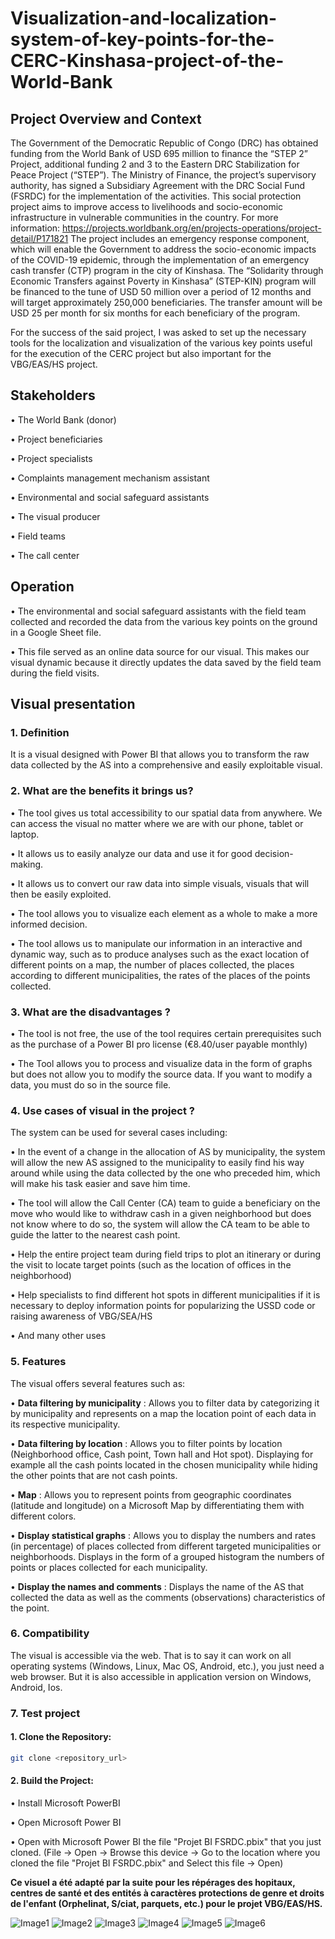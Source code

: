 # Visualization-and-localization-system-of-key-points-for-the-CERC-Kinshasa-project-of-the-World-Bank

## Project Overview and Context
The Government of the Democratic Republic of Congo (DRC) has obtained funding from the
World Bank of USD 695 million to finance the “STEP 2” Project,
additional funding 2 and 3 to the Eastern DRC Stabilization for Peace Project (“STEP”). The
Ministry of Finance, the project’s supervisory authority, has signed a Subsidiary Agreement with the DRC Social Fund (FSRDC) for the implementation of the activities.
This social protection project aims to improve access to livelihoods and socio-economic
infrastructure in vulnerable communities in the country. For more information: https://projects.worldbank.org/en/projects-operations/project-detail/P171821
The project includes an emergency response component, which will enable the Government to address the socio-economic impacts of the COVID-19 epidemic, through the implementation of an emergency cash transfer (CTP) program in the city of Kinshasa. The “Solidarity through Economic Transfers against Poverty in Kinshasa” (STEP-KIN) program will be financed to the tune of USD 50 million over a period of 12 months and will target approximately 250,000 beneficiaries. The transfer amount will be USD 25 per month for six months for each beneficiary of the program.

For the success of the said project, I was asked to set up the necessary tools for the localization and visualization of the various key points useful for the execution of the CERC project but also important for the VBG/EAS/HS project.

## Stakeholders
• The World Bank (donor)

• Project beneficiaries

• Project specialists

• Complaints management mechanism assistant

• Environmental and social safeguard assistants

• The visual producer

• Field teams

• The call center

## Operation

• The environmental and social safeguard assistants with the field team collected and recorded the data from the various key points on the ground in a Google Sheet file.

• This file served as an online data source for our visual. This makes our visual dynamic because it directly updates the data saved by the field team during the field visits.



## Visual presentation

### 1. Definition

It is a visual designed with Power BI that allows you to transform the raw data collected by the AS into a comprehensive and easily exploitable visual.

### 2. What are the benefits it brings us?
• The tool gives us total accessibility to our spatial data from anywhere. We can access the visual no matter where we are with our phone, tablet or laptop.

• It allows us to easily analyze our data and use it for good decision-making.

• It allows us to convert our raw data into simple visuals, visuals that will then be easily exploited.

• The tool allows you to visualize each element as a whole to make a more informed decision.

• The tool allows us to manipulate our information in an interactive and dynamic way, such as to produce analyses such as the exact location of different points on a map, the number of places collected, the places according to different municipalities, the rates of the places of the points collected.

### 3. What are the disadvantages ?

• The tool is not free, the use of the tool requires certain prerequisites such as the purchase of a Power BI pro license (€8.40/user payable monthly)

• The Tool allows you to process and visualize data in the form of graphs but does not allow you to modify the source data. If you want to modify a data, you must do so in the source file.

### 4. Use cases of visual in the project ?
The system can be used for several cases including:

• In the event of a change in the allocation of AS by municipality, the system will allow the new AS assigned to the municipality to easily find his way around while using the data collected by the one who preceded him, which will make his task easier and save him time.

• The tool will allow the Call Center (CA) team to guide a beneficiary on the move who would like to withdraw cash in a given neighborhood but does not know where to do so, the system will allow the CA team to be able to guide the latter to the nearest cash point.

• Help the entire project team during field trips to plot an itinerary or during the visit to locate target points (such as the location of offices in the neighborhood)

• Help specialists to find different hot spots in different municipalities if it is necessary to deploy information points for popularizing the USSD code or raising awareness of VBG/SEA/HS

• And many other uses


### 5. Features
The visual offers several features such as:

• **Data filtering by municipality** : Allows you to filter data by categorizing it by municipality and represents on a map the location point of each data in its respective municipality.

• **Data filtering by location** : Allows you to filter points by location
(Neighborhood office, Cash point, Town hall and Hot spot). Displaying for example all the cash points located in the chosen municipality while hiding the other points that are not cash points.

• **Map** : Allows you to represent points from geographic coordinates (latitude and longitude) on a Microsoft Map by differentiating them with different colors.

• **Display statistical graphs** : Allows you to display the numbers and rates (in percentage) of places collected from different targeted municipalities or neighborhoods. Displays in the form of a grouped histogram the numbers of points or places collected for each municipality.

• **Display the names and comments** : Displays the name of the AS that collected the data as well as the comments (observations) characteristics of the point.

### 6. Compatibility
The visual is accessible via the web. That is to say it can work on all operating systems (Windows, Linux, Mac OS, Android, etc.), you just need a web browser.
But it is also accessible in application version on Windows, Android, Ios.

### 7. Test project

#### 1. Clone the Repository: 
```bash 
git clone <repository_url>
```
#### 2. Build the Project:

• Install Microsoft PowerBI

• Open Microsoft Power BI

• Open with Microsoft Power BI the file "Projet BI FSRDC.pbix" that you just cloned. (File -> Open -> Browse this device -> Go to the location where you cloned the file "Projet BI FSRDC.pbix" and Select this file -> Open)


**Ce visuel a été adapté par la suite pour les répérages des hopitaux, centres de santé et des entités à caractères protections de genre et droits de l'enfant (Orphelinat, S/ciat, parquets,  etc.) pour le projet VBG/EAS/HS.**



![Image1](https://github.com/user-attachments/assets/4bdb0320-14cb-444c-ad35-bff3a2d1e041)
![Image2](https://github.com/user-attachments/assets/8ff8fb68-5f86-4b04-8c59-0d7e56c8ba25)
![Image3](https://github.com/user-attachments/assets/a0ccc5f1-0e5a-44ed-ab6c-abb1df945619)
![Image4](https://github.com/user-attachments/assets/aa9a245c-0180-4fb6-9894-93f7b170b085)
![Image5](https://github.com/user-attachments/assets/d5ed3dfe-b82f-4c6c-b091-af2f82a7ae5f)
![Image6](https://github.com/user-attachments/assets/8945b299-240b-489a-8a27-e17c7cd2cb6d)
